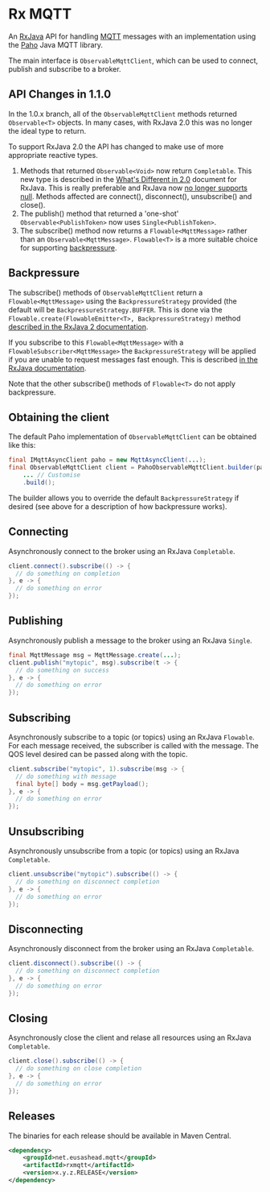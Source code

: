 # Rx MQTT
An [RxJava](https://github.com/ReactiveX/RxJava) API for handling [MQTT](http://mqtt.org/) messages with an implementation using the [Paho](http://www.eclipse.org/paho/) Java MQTT library.

The main interface is `ObservableMqttClient`, which can be used to connect, publish and subscribe to a broker.

## API Changes in 1.1.0
In the 1.0.x branch, all of the `ObservableMqttClient` methods returned `Observable<T>` objects. In many cases, with RxJava 2.0 this was no longer the ideal type to return.

To support RxJava 2.0 the API has changed to make use of more appropriate reactive types.

1. Methods that returned `Observable<Void>` now return `Completable`. This new type is described in the [What's Different in 2.0](https://github.com/ReactiveX/RxJava/wiki/What's-different-in-2.0#completable) document for RxJava. This is really preferable and RxJava now [no longer supports null](https://github.com/ReactiveX/RxJava/wiki/What's-different-in-2.0#nulls). Methods affected are connect(), disconnect(), unsubscribe() and close().
2. The publish() method that returned a 'one-shot' `Observable<PublishToken>` now uses `Single<PublishToken>`. 
3. The subscribe() method now returns a `Flowable<MqttMessage>` rather than an `Observable<MqttMessage>`. `Flowable<T>` is a more suitable choice for supporting [backpressure](https://github.com/ReactiveX/RxJava/wiki/What's-different-in-2.0#backpressure).

## Backpressure
The subscribe() methods of `ObservableMqttClient` return a `Flowable<MqttMessage>` using the `BackpressureStrategy` provided (the default will be `BackpressureStrategy.BUFFER`. This is done via the `Flowable.create(FlowableEmitter<T>, BackpressureStrategy)` method [described in the RxJava 2 documentation](http://reactivex.io/RxJava/2.x/javadoc/io/reactivex/Flowable.html#create(io.reactivex.FlowableOnSubscribe,%20io.reactivex.BackpressureStrategy)).

If you subscribe to this `Flowable<MqttMessage>` with a `FlowableSubscriber<MqttMessage>` the `BackpressureStrategy` will be applied if you are unable to request messages fast enough. This is described [in the RxJava documentation](http://reactivex.io/RxJava/2.x/javadoc/io/reactivex/Flowable.html#subscribe(io.reactivex.FlowableSubscriber)). 

Note that the other subscribe() methods of `Flowable<T>` do not apply backpressure.

## Obtaining the client
The default Paho implementation of `ObservableMqttClient` can be obtained like this:

```java
final IMqttAsyncClient paho = new MqttAsyncClient(...);
final ObservableMqttClient client = PahoObservableMqttClient.builder(paho)
    ... // Customise
    .build();
```
The builder allows you to override the default `BackpressureStrategy` if desired (see above for a description of how backpressure works).

## Connecting
Asynchronously connect to the broker using an RxJava `Completable`.

```java
client.connect().subscribe(() -> {
  // do something on completion
}, e -> {
  // do something on error
});
```
## Publishing
Asynchronously publish a message to the broker using an RxJava `Single`.

```java
final MqttMessage msg = MqttMessage.create(...);
client.publish("mytopic", msg).subscribe(t -> {
  // do something on success
}, e -> {
  // do something on error
});
```
## Subscribing
Asynchronously subscribe to a topic (or topics) using an RxJava `Flowable`. For each message received, the subscriber is called with the message. The QOS level desired can be passed along with the topic.

```java
client.subscribe("mytopic", 1).subscribe(msg -> {
  // do something with message
  final byte[] body = msg.getPayload();
}, e -> {
  // do something on error
});
```

## Unsubscribing
Asynchronously unsubscribe from a topic (or topics) using an RxJava `Completable`.

```java
client.unsubscribe("mytopic").subscribe(() -> {
  // do something on disconnect completion
}, e -> {
  // do something on error
});
```

## Disconnecting
Asynchronously disconnect from the broker using an RxJava `Completable`.

```java
client.disconnect().subscribe(() -> {
  // do something on disconnect completion
}, e -> {
  // do something on error
});
```

## Closing
Asynchronously close the client and relase all resources using an RxJava `Completable`.

```java
client.close().subscribe(() -> {
  // do something on close completion
}, e -> {
  // do something on error
});
```
## Releases
The binaries for each release should be available in Maven Central.

```xml
<dependency>
    <groupId>net.eusashead.mqtt</groupId>
    <artifactId>rxmqtt</artifactId>
    <version>x.y.z.RELEASE</version>
</dependency>
```